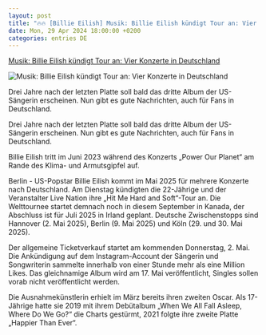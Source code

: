 ```yaml
---
layout: post
title: "🔥🔥 [Billie Eilish] Musik: Billie Eilish kündigt Tour an: Vier Konzerte in Deutschland"
date: Mon, 29 Apr 2024 18:00:00 +0200
categories: entries DE
---
```

[Musik: Billie Eilish kündigt Tour an: Vier Konzerte in Deutschland](https://www.mz.de/panorama/billie-eilish-kundigt-tour-an-vier-konzerte-in-deutschland-3835135)

![Musik: Billie Eilish kündigt Tour an: Vier Konzerte in Deutschland](https://bmg-images.forward-publishing.io/2024/04/29/da021d2d-8270-4428-8963-2697cd53076f.jpeg?rect=0%2C107%2C2048%2C1152&w=1024)

Drei Jahre nach der letzten Platte soll bald das dritte Album der US-Sängerin erscheinen. Nun gibt es gute Nachrichten, auch für Fans in Deutschland.

Drei Jahre nach der letzten Platte soll bald das dritte Album der US-Sängerin erscheinen. Nun gibt es gute Nachrichten, auch für Fans in Deutschland.

Billie Eilish tritt im Juni 2023 während des Konzerts „Power Our Planet“ am Rande des Klima- und Armutsgipfel auf.

Berlin - US-Popstar Billie Eilish kommt im Mai 2025 für mehrere Konzerte nach Deutschland. Am Dienstag kündigten die 22-Jährige und der Veranstalter Live Nation ihre „Hit Me Hard and Soft“-Tour an. Die Welttournee startet demnach noch in diesem September in Kanada, der Abschluss ist für Juli 2025 in Irland geplant. Deutsche Zwischenstopps sind Hannover (2. Mai 2025), Berlin (9. Mai 2025) und Köln (29. und 30. Mai 2025).

Der allgemeine Ticketverkauf startet am kommenden Donnerstag, 2. Mai. Die Ankündigung auf dem Instagram-Account der Sängerin und Songwriterin sammelte innerhalb von einer Stunde mehr als eine Million Likes. Das gleichnamige Album wird am 17. Mai veröffentlicht, Singles sollen vorab nicht veröffentlicht werden.

Die Ausnahmekünstlerin erhielt im März bereits ihren zweiten Oscar. Als 17-Jährige hatte sie 2019 mit ihrem Debütalbum „When We All Fall Asleep, Where Do We Go?“ die Charts gestürmt, 2021 folgte ihre zweite Platte „Happier Than Ever“.

